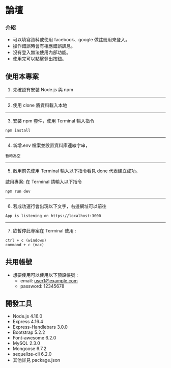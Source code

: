 # 論壇

### 介紹

- 可以填寫資料或使用 facebook、google 做註冊用來登入。
- 操作錯誤時會有相應錯誤訊息。
- 沒有登入無法使用內部功能。
- 使用完可以點擊登出按鈕。

## 使用本專案

1. 先確認有安裝 Node.js 與 npm

---

2. 使用 clone 將資料載入本地

---

3. 安裝 npm 套件，使用 Terminal 輸入指令

```
npm install
```

---

4. 新增.env 檔案並設置資料庫連線字串，

```
暫時為空
```

---

5. 啟用前先使用 Terminal 輸入以下指令看見 done 代表建立成功。

啟用專案: 在 Terminal 請輸入以下指令

```
npm run dev
```

---

6. 若成功運行會出現以下文字，右邊網址可以前往

```
App is listening on https://localhost:3000
```

---

7. 欲暫停此專案在 Terminal 使用 :

```
ctrl + c (windows)
command + c (mac)
```

## 共用帳號
* 想要使用可以使用以下預設帳號 :
  * email: user1@example.com
  * password: 12345678

## 開發工具

- Node.js 4.16.0
- Express 4.16.4
- Express-Handlebars 3.0.0
- Bootstrap 5.2.2
- Font-awesome 6.2.0
- MySQL 2.3.0
- Mongoose 6.7.2
- sequelize-cli 6.2.0
- 其他詳見 package.json
